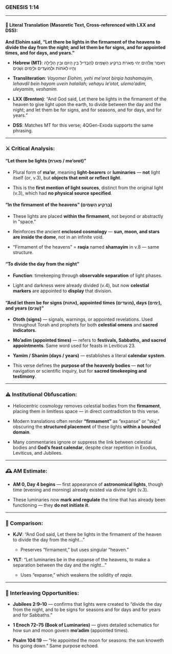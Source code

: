 ### **GENESIS 1:14**

---

#### 📜 Literal Translation (Masoretic Text, Cross-referenced with LXX and DSS):

**And Elohim said, “Let there be lights in the firmament of the heavens to divide the day from the night; and let them be for signs, and for appointed times, and for days, and years.”**

- **Hebrew (MT)**: וַיֹּאמֶר אֱלֹהִים יְהִי מְאֹרֹת בִּרְקִיעַ הַשָּׁמַיִם לְהַבְדִּיל בֵּין הַיּוֹם וּבֵין הַלַּיְלָה וְהָיוּ לְאֹתוֹת וּלְמוֹעֲדִים וּלְיָמִים וְשָׁנִים
    
- **Transliteration**: _Vayomer Elohim, yehi me’orot birqia hashamayim, lehavdil bein hayom uvein halailah; vehayu le’otot, ulemo’adim, uleyamim, veshanim._
    
- **LXX (Brenton)**: “And God said, Let there be lights in the firmament of the heaven to give light upon the earth, to divide between the day and the night; and let them be for signs, and for seasons, and for days, and for years.”
    
- **DSS**: Matches MT for this verse; 4QGen-Exoda supports the same phrasing.
    

---

### ⚔️ Critical Analysis:

#### **“Let there be lights (מְאֹרֹת / me’orot)”**

- Plural form of **ma’or**, meaning **light-bearers** or **luminaries** — **not** light itself (_or_, v.3), but **objects that emit or reflect light**.
    
- This is the **first mention of light sources**, distinct from the original light (v.3), which had **no physical source specified**.
    

#### **“In the firmament of the heavens” (בִּרְקִיעַ הַשָּׁמַיִם)**

- These lights are placed **within the firmament**, not beyond or abstractly in "space."
    
- Reinforces the ancient **enclosed cosmology** — **sun, moon, and stars are inside the dome**, not in an infinite void.
    
- “Firmament of the heavens” = **raqia** named **shamayim** in v.8 — same structure.
    

#### **“To divide the day from the night”**

- **Function**: timekeeping through **observable separation** of light phases.
    
- Light and darkness were already divided (v.4), but now **celestial markers** are appointed to **display** that division.
    

#### **“And let them be for signs (אֹתוֹת), appointed times (מוֹעֲדִים), days (יָמִים), and years (שָׁנִים)”**

- **Ototh (signs)** — signals, warnings, or appointed revelations. Used throughout Torah and prophets for both **celestial omens** and **sacred indicators**.
    
- **Mo’adim (appointed times)** — refers to **festivals, Sabbaths, and sacred appointments**. Same word used for feasts in Leviticus 23.
    
- **Yamim / Shanim (days / years)** — establishes a literal **calendar system**.
    
- This verse defines the **purpose of the heavenly bodies** — **not** for navigation or scientific inquiry, but for **sacred timekeeping and testimony**.
    

---

### ⚠️ Institutional Obfuscation:

- Heliocentric cosmology removes celestial bodies from the **firmament**, placing them in limitless space — in direct contradiction to this verse.
    
- Modern translations often render **“firmament”** as “expanse” or “sky,” obscuring the **structured placement** of these lights **within a bounded domain**.
    
- Many commentaries ignore or suppress the link between celestial bodies and **God’s feast calendar**, despite clear repetition in Exodus, Leviticus, and Jubilees.
    

---

### 🕰️ AM Estimate:

- **AM 0, Day 4 begins** — first appearance of **astronomical lights**, though time (evening and morning) already existed via divine light (v.3).
    
- These luminaries now **mark and regulate** the time that has already been functioning — they **do not initiate it**.
    

---

### 📖 Comparison:

- **KJV**: “And God said, Let there be lights in the firmament of the heaven to divide the day from the night…”
    
    - Preserves “firmament,” but uses singular “heaven.”
        
- **YLT**: “Let luminaries be in the expanse of the heavens, to make a separation between the day and the night…”
    
    - Uses “expanse,” which weakens the solidity of _raqia_.
        

---

### 🔗 Interleaving Opportunities:

- **Jubilees 2:9–10** — confirms that lights were created to “divide the day from the night, and to be signs for seasons and for days and for years and for Sabbaths.”
    
- **1 Enoch 72–75 (Book of Luminaries)** — gives detailed schematics for how sun and moon govern **mo’adim** (appointed times).
    
- **Psalm 104:19** — “He appointed the moon for seasons: the sun knoweth his going down.” Same purpose echoed.